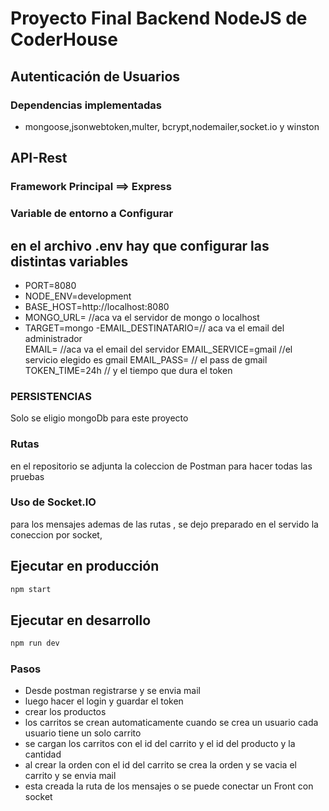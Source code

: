 # Proyecto Final Backend NodeJS de CoderHouse

## Autenticación de Usuarios

### Dependencias implementadas

- mongoose,jsonwebtoken,multer, bcrypt,nodemailer,socket.io y winston

## API-Rest

### Framework Principal ==> Express

### Variable de entorno a Configurar

## en el archivo .env hay que configurar las distintas variables

- PORT=8080
- NODE_ENV=development
- BASE_HOST=http://localhost:8080
- MONGO_URL= //aca va el servidor de mongo o localhost
- TARGET=mongo
  -EMAIL_DESTINATARIO=// aca va el email del administrador  
  EMAIL= //aca va el email del servidor
  EMAIL_SERVICE=gmail //el servicio elegido es gmail
  EMAIL_PASS= // el pass de gmail
  TOKEN_TIME=24h // y el tiempo que dura el token

### PERSISTENCIAS

Solo se eligio mongoDb para este proyecto

### Rutas

en el repositorio se adjunta la coleccion de Postman
para hacer todas las pruebas

### Uso de Socket.IO

para los mensajes ademas de las rutas , se dejo preparado en el servido la coneccion por socket,

## Ejecutar en producción

```sh
npm start
```

## Ejecutar en desarrollo

```sh
npm run dev
```

### Pasos

- Desde postman registrarse y se envia mail
- luego hacer el login y guardar el token
- crear los productos
- los carritos se crean automaticamente cuando se crea un usuario cada usuario tiene un solo carrito
- se cargan los carritos con el id del carrito y el id del producto y la cantidad
- al crear la orden con el id del carrito se crea la orden y se vacia el carrito y se envia mail
- esta creada la ruta de los mensajes o se puede conectar un Front con socket
